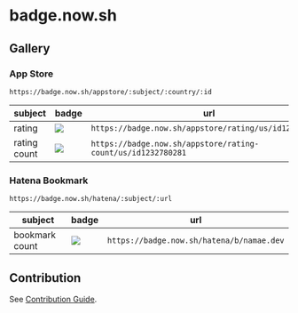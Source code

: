 # badge.now.sh

## Gallery

### App Store

```
https://badge.now.sh/appstore/:subject/:country/:id
```

| subject      | badge                                                           | url                                                          |
| ------------ | --------------------------------------------------------------- | ------------------------------------------------------------ |
| rating       | ![](https://badge.now.sh/appstore/rating/us/id1232780281)       | `https://badge.now.sh/appstore/rating/us/id1232780281`       |
| rating count | ![](https://badge.now.sh/appstore/rating-count/us/id1232780281) | `https://badge.now.sh/appstore/rating-count/us/id1232780281` |

### Hatena Bookmark

```
https://badge.now.sh/hatena/:subject/:url
```

| subject        | badge                                        | url                                       |
| -------------- | -------------------------------------------- | ----------------------------------------- |
| bookmark count | ![](https://badge.now.sh/hatena/b/namae.dev) | `https://badge.now.sh/hatena/b/namae.dev` |

## Contribution

See [Contribution Guide](CONTRIBUTING.md).
